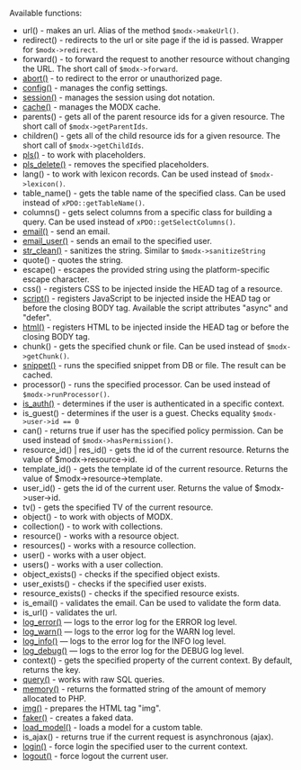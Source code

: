 Available functions:

* url() - makes an url. Alias of the method ```$modx->makeUrl()```.
* redirect() - redirects to the url or site page if the id is passed. Wrapper for ```$modx->redirect```.
* forward() - to forward the request to another resource without changing the URL. The short call of ```$modx->forward```.
* [abort()](./en/abort.md) - to redirect to the error or unauthorized page.
* [config()](./en/config.md) - manages the config settings.
* [session()](./en/session.md) - manages the session using dot notation.
* [cache()](./en/cache.md) - manages the MODX cache.
* parents() - gets all of the parent resource ids for a given resource. The short call of ```$modx->getParentIds```.
* children() - gets all of the child resource ids for a given resource. The short call of ```$modx->getChildIds```.
* [pls()](./en/pls.md) - to work with placeholders.
* [pls_delete()](./en/pls_delete.md) - removes the specified placeholders.
* lang() - to work with lexicon records. Can be used instead of ```$modx->lexicon()```.
* table_name() - gets the table name of the specified class. Can be used instead of ```xPDO::getTableName()```.
* columns() - gets select columns from a specific class for building a query. Can be used instead of ```xPDO::getSelectColumns()```.
* [email()](./en/email.md) - send an email.
* [email_user()](./en/email_user.md) - sends an email to the specified user.
* [str_clean()](./en/str_clean.md) - sanitizes the string. Similar to ```$modx->sanitizeString```
* quote() - quotes the string.
* escape() - escapes the provided string using the platform-specific escape character.
* css() - registers CSS to be injected inside the HEAD tag of a resource.
* [script()](./en/script.md) - registers JavaScript to be injected inside the HEAD tag or before the closing BODY tag. Available the script attributes "async" and "defer".
* [html()](./en/html.md) - registers HTML to be injected inside the HEAD tag or before the closing BODY tag.
* chunk() - gets the specified chunk or file. Can be used instead of ```$modx->getChunk()```.
* [snippet()](./en/snippet.md) - runs the specified snippet from DB or file. The result can be cached.
* processor() - runs the specified processor. Can be used instead of ```$modx->runProcessor()```.
* [is_auth()](./en/is_auth.md) - determines if the user is authenticated in a specific context.
* is_guest() - determines if the user is a guest. Checks equality ```$modx->user->id == 0```
* can() - returns true if user has the specified policy permission. Can be used instead of ```$modx->hasPermission()```.
* resource_id() | res_id() - gets the id of the current resource. Returns the value of $modx->resource->id. 
* template_id() - gets the template id of the current resource. Returns the value of $modx->resource->template.
* user_id() - gets the id of the current user. Returns the value of $modx->user->id.
* tv() - gets the specified TV of the current resource. 
* object() - to work with objects of MODX.
* collection() - to work with collections.
* resource() - works with a resource object.
* resources() - works with a resource collection.
* user() - works with a user object.
* users() - works with a user collection.
* object_exists() - checks if the specified object exists.
* user_exists() - checks if the specified user exists.
* resource_exists() - checks if the specified resource exists.
* is_email() - validates the email. Can be used to validate the form data.
* is_url() - validates the url.
* [log_error()](./en/logger.md) — logs to the error log for the ERROR log level.
* [log_warn()](./en/logger.md) — logs to the error log for the WARN log level.
* [log_info()](./en/logger.md) — logs to the error log for the INFO log level.
* [log_debug()](./en/logger.md) — logs to the error log for the DEBUG log level.
* context() - gets the specified property of the current context. By default, returns the key.
* [query()](./en/query.md) - works with raw SQL queries.
* [memory()](./en/memory.md) - returns the formatted string of the amount of memory allocated to PHP.
* [img()](./en/img.md) - prepares the HTML tag "img".
* [faker()](./en/faker.md) - creates a faked data.
* [load_model()](./en/load_model.md) - loads a model for a custom table.
* is_ajax() - returns true if the current request is asynchronous (ajax).
* [login()](./en/login.md) - force login the specified user to the current context.
* [logout()](./en/logout.md) - force logout the current user.
